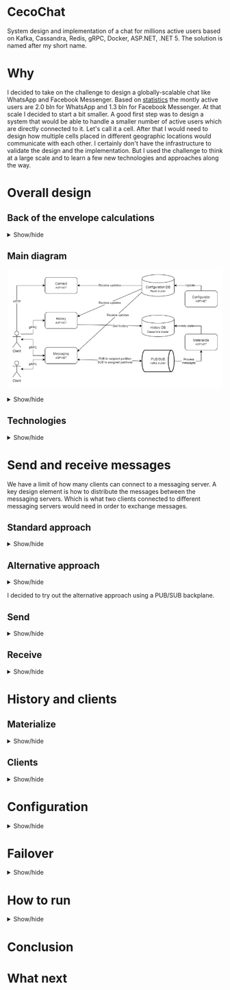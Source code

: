# CecoChat

System design and implementation of a chat for millions active users based on Kafka, Cassandra, Redis, gRPC, Docker, ASP.NET, .NET 5. The solution is named after my short name.

# Why

I decided to take on the challenge to design a globally-scalable chat like WhatsApp and Facebook Messenger. Based on [statistics](https://www.statista.com/statistics/258749/most-popular-global-mobile-messenger-apps/) the montly active users are 2.0 bln for WhatsApp and 1.3 bln for Facebook Messenger. At that scale I decided to start a bit smaller. A good first step was to design a system that would be able to handle a smaller number of active users which are directly connected to it. Let's call it a cell. After that I would need to design how multiple cells placed in different geographic locations would communicate with each other. I certainly don't have the infrastructure to validate the design and the implementation. But I used the challenge to think at a large scale and to learn a few new technologies and approaches along the way.

# Overall design

## Back of the envelope calculations

<details>
<summary>Show/hide</summary>

The [docs](docs/) folder contains the detailed calculations. A messaging server is the server to which users directly connect to. A key limit I impose is `50K connections per messaging server`. A simple calculation tells that `2K messaging servers` are needed in order to support `100 mln active users`.

Throughput-wise a limit of `256 bytes per message` with `640 mln users` spread throughout the day each of which sends `64 messages per day` gives us `116 MB/s for the cell` or `0.06 MB/s per messaging server`.

Calculating a peak usage for `1 hour` daily where 80% of the maximum users - `80 mln active users` send 50% of their daily messages - `32 messages` we get `174 MB/s for the cell` or `0.09 MB/s per messaging server`.

These numbers do not take into account the security and transport data overhead. Numbers are not small when we look at the cell as a whole. But for a single messaging server the throughput is tiny. Note that this traffic would be multiplied. For example sending a message would require that data to be passed between different layers, possibly to multiple recipients and stored multiple times in order to enable faster querying.

</details>

## Main diagram

![Main diagram](docs/images/cecochat-01-overall.png)

<details>
<summary>Show/hide</summary>

Clients connect to messaging servers in order to chat. Messaging servers communicate with each other indirectly using a PUB/SUB backplane. The PUB/SUB backplane also acts like an event log. Materialize servers transform messages from the event log into a history database which is the source of truth. The history is available for querying by the clients via history servers. Clients obtain the addresses for the messaging and history server from a connect server. The messaging, history, connect servers use dynamic configuration which is updated centrally. All of this is powered by a deployment infrastructure which takes care of failover, growth and shrinking of the different server sets based on load.

All the diagrams are in the [docs](docs/) folder and [draw.io](https://app.diagrams.net/) is needed in order to view them. From the `Help` item in the menu a desktop tool could be downloaded, if preferred. Currently this is the [link with the releases](https://github.com/jgraph/drawio-desktop/releases).

</details>

## Technologies

<details>
<summary>Show/hide</summary>

* Clients use HTTP when they need to find out where to connect. After that gRPC is utilized in order to obtain history and exchange messages. gRPC is language-agnostic, which is important for the variety of front-end technologies. It is lightweight and performant. It is based on HTTP/2 which allows for both inter-operability and optimizations from the protocol. gRPC uses full-duplex communication. Unfortunately support for some of the languages isn't perfect and things like error handling could be improved.

* PUB/SUB backplane uses Kafka. It is a scalable message broker enabling superb throughput due to its balanced distribution of topic-partition leadership throughout the cluster. It is fault-tolerant and persists messages. Kafka allows different consumer groups each of which can process messages independently from each other. The pull model allows consumers to process messages at their own rate. Kafka can be tuned for either low latency, high-throughput or something in-between. It is a good solution for an event log, especially when processing a single message is fast.

* History database uses Cassandra. It is suitable for small fast writes and range queries both of which are good for our use-case. Cassandra has built-in partitioning and supports multi data-center replication. It allows precise control over the consistency used for writes and reads.

* Configuration database uses Redis. It is fast and easy to use. Redis supports PUB/SUB used for notifying subscribers about configuration changes.

* Docker is used for a containerization technology mainly because of its maturity and popularity.

* Most of the servers use ASP.NET and .NET 5. Even though they could be implemented as a background services/daemons ASP.NET allows easy support for health checks and monitoring based on HTTP. The Kestrel server is performant and has integration with gRPC. In general .NET is a very mature, widely-used, feature-rich and well supported development platform.

</details>

# Send and receive messages

We have a limit of how many clients can connect to a messaging server. A key design element is how to distribute the messages between the messaging servers. Which is what two clients connected to different messaging servers would need in order to exchange messages.

## Standard approach

<details>
<summary>Show/hide</summary>

The standard approach which I observed a few times when I researched this problem was for the messaging servers to communicate directly.

The benefits of this approach are:

* Lower latency because of the direct communication.
* Standard load-balancing when a user connects initially to a single messaging server.
* Messaging servers are stateless.

Drawbacks are not small:

* Each messaging server needs to know which other messaging server the recepient of the message is connected to
  - One option is each messaging server to keep an in-memory data structure for the up to 100 mln clients which isn't something easy to implement, especially if we take into account the fact that this data structure needs to be thread-safe. A hashtable, b-trees or some variant of trie are possible options.
  - Another option is to offload the storage of this knowledge to a configuration database cluster. This would increase the latency of course.
* Messaging servers need to keep open connections between each other. This does not play well with one of the key limits in the system which is the number of connections to a messaging server.
* Messaging servers need to know when one of them fails and re-establish the connection to its replacement.
* Consistency of the data would be harder since the two logical operations required for message processing would be separate instead of a single one.
  - Sending the message to its recipient(s) by calling one (or multiple for group chats) messaging servers
  - Persisting the message into the history database

</details>

## Alternative approach

<details>
<summary>Show/hide</summary>

I decided to explore a different approach for dealing with the drawbacks from the standard one. It is to rely on a PUB/SUB backplane resulting in indirect communication between messaging servers. The PUB/SUB backplane also acts like an event log.

The benefits are:

* Messaging server needs to know only the topic (or in the case of Kafka - the topic partition) for the recipient, which is something easily calculated locally. It still needs to keep connections to the Kafka cluster nodes but they are smaller in number.
* Messaging servers do not need to know about and keep connection between each other.
* Consistency problem is partially solved since message processing when a message is received is a single action - placing the message in the PUB/SUB backplane. Of course this implies using a PUB/SUB technology like Kafka which allows different consumer groups which process messages independently from each other. And at the very best what we have is eventual consistency.

The drawbacks, just like the benefits, are the opposite from the previous approach

* Higher latency because of the indirect communication, especially if we persist the message in Kafka to not just the leader but to at least 1 more in-sync replica.
* Client load-balancing becomes non-trivial, since balanced distribution of topic partitions between all messaging servers now is crucial. Manually assigning topic partitions in Kafka is considered a custom approach, compared to the built-in auto-balancing.
* The messaging servers become stateful since they are now bound to 2 things.
  - Each messaging server needs to listen to a specific set of topic partitions. This can be solved via centraized configuration.
  - Each messaging server is the only one responsible to the set of clients which use the mentioned topic partitions. To solve this issue the deployment infrastructure can keep idle messaging servers ready to replace ones declared dead.

</details>

I decided to try out the alternative approach using a PUB/SUB backplane.

## Send

<details>
<summary>Show/hide</summary>

![Send messages](docs/images/cecochat-02-message-send.png)

Sending messages relies on a formula in order to calculate which topic partition the recipient is assigned to.

```
Recipient Kafka partition = Hash(Recipient ID) % Partition count
```

Typically Kafka uses auto-partitioning when sending messages, so doing it manually is not the standard way. But in our case it is required since each messaging server consumer is stateful - the clients connected to it are assigned to specific partitions. Fortunately the Kafka .NET client API has these capabilities.

The hash function needs to be stable because it would be run on multiple different servers. It needs to provide an excellent distribution since we don't want hot partitions. And since this is the same function which is used to decide which messaging server each client connects to - we don't want to hit our messaging server connection number limit. The performance requirements are not key, it just doesn't need to be slow. I used [FNV](https://en.wikipedia.org/wiki/Fowler%E2%80%93Noll%E2%80%93Vo_hash_function) which satisfied the requirements. I [checked](check/) how it behaves and its total distribution deviation and max one are small enough.

</details>

## Receive

<details>
<summary>Show/hide</summary>

![Receive messages](docs/images/cecochat-03-message-receive.png)

Each messaging server is stateful. It contains a Kafka consumer which has manually assigned Kafka partitions and consumes messages only from them. Additionally only clients whose user ID is assigned to one of those same partitions connect to that messaging server.

</details>

# History and clients

## Materialize

<details>
<summary>Show/hide</summary>

Materialize servers use a standard Kafka consumger group with automatic partition assignment and balancing. Their role is to create the history data in the Cassandra database. Currently 2 types of queries are supported which reflects the data that is being entered.

* `Get user history` - returns a predefined max number of messages sent to the user with the specified user ID which are older than a specified date. In order to support this query for both sender and receiver the message is entered in the database twice. The table has a `user ID` column which is the partition key. It is separate from the `sender ID` and `receiver ID`.
* `Get dialog history` - returns a predefined max number of messages between 2 users with the specified user IDs which are older than a specified date. The partition key here is a string of `userID1-userID2`. To avoid ambiguity `userID1` is always the smaller.

</details>

## Clients

<details>
<summary>Show/hide</summary>

![Clients](docs/images/cecochat-04-clients.png)

Because of the messaging servers state each client needs to be connected to the precise messaging server. This could be solved via a load balancer which extracts the user ID from the client's access token. This is an operation which would require an additional decryption and application-level-based load-balancing which happens for every message. I decided to approach things in a different way. The connnect server finds out which the messaging server is only once and the clients use that address to connect directly to their messaging server. There are operational issues with this approach but the addition decryption is avoided. To make things consistent the connect server returns the history server address as well, but here it could be the HTTP-level based load-balancer address.

A client's way of being consistent with the latest messages is to start listening for new ones from the messaging server first. After than the client can query for the user history using the current date until it decides it has caught up by checking the date of the oldest returned message. Additionally, each client can explore a dialog with a certain user in the same manner using the second query supported by the history database. In order to handle duplicate messages which could be already present in the client's local database each message has a unique ID used for deduplication.

</details>

# Configuration

<details>
<summary>Show/hide</summary>

![Configuration](docs/images/cecochat-05-configuration.png)

The most important information stored in the configuration database is related to server partition assignment. Each messaging server is assigned a server ID. The configuration database stores the address and partitions for each server ID. It is used by:

* Connect server:
  - Get the user partition by the user ID
  - Get the server address for that partition
* Messaging server:
  - Assign the partitions to the Kafka consumer in order to consume messages

Redis conveniently supports simple keys for plain data such as partition count and history settings. Redis hashes (which could probably be called maps) are used to store key-value pairs like the (server ID -> partitions) and (server ID -> address). After the configurator server applies configuration changes the Redis PUB/SUB is used to publish a notification to subscribers using the respective channels. Each interested server listens to the changes for it:

* Connect server - partitions, server partitions, server addresses
* Messaging server - partitions, server partitions
* History server - history settings

</details>

# Failover

<details>
<summary>Show/hide</summary>

![Failover](docs/images/cecochat-06-failover.png)

Each Kafka partition is consumed by exactly one messaging server. Once this server is declared dead it should be replaced by a new one. To speed things up the deployment infrastructure should keep idle messaging servers waiting. Idle ones also have server IDs as described in the configuration section. Replacing a dead server then costs:

* Handling the notification from the deployment infrastructure
* Updating the server partitions configuration
* Publishing the configuration change notification

</details>

# How to run

<details>
<summary>Show/hide</summary>

Despite there is quite a bit of code written it is more of a proof-of-concept. In order to validate the implementation a lot of physical infrastructure is required which is quite expensive unfortunately. Despite that it is functioning and with a machine powerful enough everything could be powered up. I've used `docker-compose` in order to run the required servers and the solution itself since it is also containerized. I've limited the memory for most of the containers to `512 MB`.

## Run infrastructure

Before and after running the containers there are some scripts for preparing each type of server. Most of them simply create the `docker` volumes.

* Kafka has 4 containers:
  - 2 Kafka brokers
  - Zookeeper
  - Kafdrop web interface
* Cassandra has 4 containers:
  - 3 Cassandra instances
  - Cassandra web interface
* Redis has 2 containers:
  - 1 Redis instance
  - Redis commander

## Containerize and run CecoChat

In order to containerize CecoChat you need to build it using .NET 5. I've used Visual Studio since I am also developing it, but I guess the SDK is enough to simply build. The [containerize](containerize/) folder contains the Docker files and scripts for building the images. Internally the scripts do `dotnet publish` and use `Debug` configuration with `Trace`/`Verbose` level of logging. Changes to the type of scripts `ps1` -> `sh` or to the configuration `Debug` -> `Release` is easy. The docker-compose files creates containers for:

* 1 connect server
* 2 messaging servers
* 1 materialize server
* 1 history server

TODO: Add Redis scripts to create the initial state which is currently hardcoded locally.

</details>

# Conclusion

# What next
